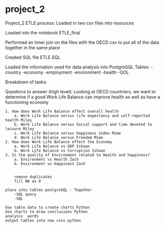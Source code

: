 # project_2
Project_2
ETLE process: 
Loaded in two csv files into resources

Loaded into the notebook ETLE_final

Performed an Inner join on the files with the OECD csv to put all of the data together in the same place 

Created SQL file ETLE.SQL 

Loaded the information used for data analysis into PostgreSQL
Tables: 
	-country
	-economy
	-employment
	-environment
	-health
	-QOL

Breakdown of tasks: 

Questions to answer (high level):
Looking at OECD countriers, we want to determine if a good Work Life Balance can improve health as well as have a functioning economy 

	1. How does Work Life Balance effect overall health
		a. Work Life Balance versus life expectancy and self-reported health Miley
		b. Work Life Balance versus Social support and time devoted to leisure Miley 
		c. Work Life Balance versus Happiness index Mime
		d. Work Life Balance versus Freedom Mime
	2. How does Work Life Balance effect the Economy 
		a. Work Life Balance vs GDP Ishaan
		b. Work Life Balance vs Corruption Ishaan
	3. Is the quality of Environment related to Health and happiness? 
		a. Environment vs Health Zach 
		b. Environment vs Happiness Zach 
		
		
		remove duplicates
		fill NA as 0 

	place into tables postgreSQL - Together 
		-SQL query 
		-SQL 
	
	Use table data to create charts Python
	Use charts to draw conclusions Python
	analysis  words
	output tables into new csvs python 
		
